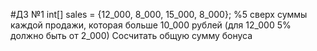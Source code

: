 

#ДЗ №1
 int[] sales = {12_000, 8_000, 15_000, 8_000};
 %5 сверх суммы каждой продажи, которая больше 10_000 рублей (для 12_000 5% должно быть от 2_000)
 Сосчитать общую сумму бонуса